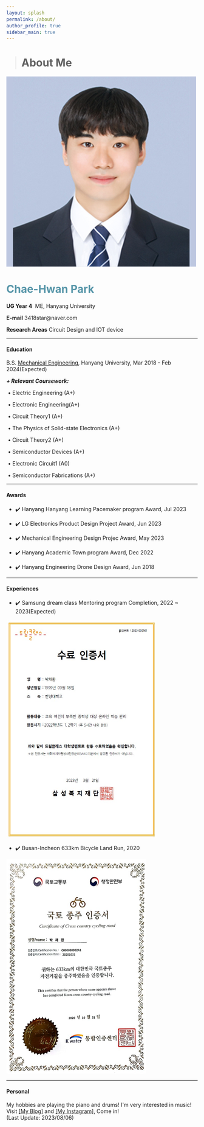 ```yaml
---
layout: splash
permalink: /about/
author_profile: true
sidebar_main: true
---
```


> # About Me
<html>
<head>
    <title>My Profile</title>
    <link rel="stylesheet" href="style.css">
</head>
<body>
    <div class="profile-container">
        <div class="profile-image-container">
            <img src="./../assets/new_images/ORD.jpg" alt="Profile Picture" class="profile-image">
        </div>
        <div class="profile-info">
            <p><h1 style="color: #5695A8;">Chae-Hwan Park</h1></p>
            <p><strong>UG Year 4</strong>&nbsp;&nbsp;ME, Hanyang University</p>
            <p><strong>E-mail</strong> 3418star@naver.com</p>
            <p><strong>Research Areas</strong> Circuit Design and IOT device</p>
            <!-- 기타 추가 정보 입력 -->
        </div>
    </div>
</body>
</html>


---

#### Education
B.S. [Mechanical Engineering](http://me.hanyang.ac.kr/), Hanyang University, Mar 2018 - Feb 2024(Expected)

***+ Relevant Coursework:*** 

​	• Electric Engineering (A+)

​	• Electronic Engineering(A+)      

​	• Circuit Theory1 (A+)          

​	• The Physics of Solid-state Electronics (A+) 

​	• Circuit Theory2 (A+)   

​	• Semiconductor Devices (A+)

​	• Electronic Circuit1 (A0)

​	• Semiconductor Fabrications (A+)

---

#### Awards 

- ✔️ Hanyang Hanyang Learning Pacemaker program Award, Jul 2023

- ✔️ LG Electronics Product Design Project Award, Jun 2023

- ✔️ Mechanical Engineering Design Projec Award, May 2023 

- ✔️ Hanyang Academic Town program Award, Dec 2022

- ✔️ Hanyang Engineering Drone Design Award, Jun 2018 

---

#### Experiences
- ✔️ Samsung dream class Mentoring program Completion, 2022 ~ 2023(Expected)

<img src="./../images/about/dreamclass.jpg" alt="dreamclass" style="zoom: 67%;" />

- ✔️ Busan-Incheon 633km Bicycle Land Run, 2020

<img src="./../images/about/국토종주.jpg" alt="국토종주" style="zoom:67%;" />

---

#### Personal
My hobbies are playing the piano and drums! I'm very interested in music!
<br>Visit [[My Blog]](https://blog.naver.com/ordlike) and [[My Instagram]](https://instagram.com/chae_wanny?igshid=ZDc4ODBmN[jlmNQ==]), Come in!
<br>
(Last Update: 2023/08/06)
<!-- <font color="white">★ Welcome to Secret Gallery! ★  <a href="/secret"><font color="white">Enter the Gallary</font></a></font>
--- -->
